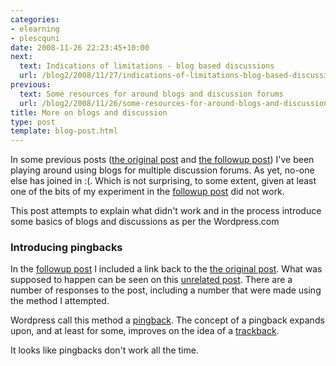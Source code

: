```yaml
---
categories:
- elearning
- plescquni
date: 2008-11-26 22:23:45+10:00
next:
  text: Indications of limitations - blog based discussions
  url: /blog2/2008/11/27/indications-of-limitations-blog-based-discussions/
previous:
  text: Some resources for around blogs and discussion forums
  url: /blog2/2008/11/26/some-resources-for-around-blogs-and-discussion-forums/
title: More on blogs and discussion
type: post
template: blog-post.html
---
```

In some previous posts ([the original post](/blog2/2008/11/26/an-experiment-in-blog-based-discussions/) and [the followup post](/blog2/2008/11/26/some-resources-for-around-blogs-and-discussion-forums/)) I've been playing around using blogs for multiple discussion forums. As yet, no-one else has joined in :(. Which is not surprising, to some extent, given at least one of the bits of my experiment in the [followup post](/blog2/2008/11/26/some-resources-for-around-blogs-and-discussion-forums/) did not work.

This post attempts to explain what didn't work and in the process introduce some basics of blogs and discussions as per the Wordpress.com

### Introducing pingbacks

In the [followup post](/blog2/2008/11/26/some-resources-for-around-blogs-and-discussion-forums/) I included a link back to the [the original post](/blog2/2008/11/26/an-experiment-in-blog-based-discussions/). What was supposed to happen can be seen on this [unrelated post](/blog2/2008/11/15/expert-designer-another-assumption-ples-question/). There are a number of responses to the post, including a number that were made using the method I attempted.

Wordpress call this method a [pingback](http://codex.wordpress.org/Introduction_to_Blogging#Pingbacks). The concept of a pingback expands upon, and at least for some, improves on the idea of a [trackback](http://codex.wordpress.org/Introduction_to_Blogging#Trackbacks).

It looks like pingbacks don't work all the time.